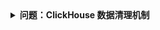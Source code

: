 <details>
<summary><strong> 问题：ClickHouse 数据清理机制 </strong></summary>
[Server 默认配置](https://github.com/deepflowio/deepflow/blob/main/server/server.yaml)中通过 `ck-disk-monitor` 参数设置数据清理机制：

- 磁盘空间使用超过 80%，每次触发时清理每个表最老的数据块，直到`磁盘占用 < 80%` 或 `剩余空间 > 100G`
- 建议通过 Server 配置中 `ttl` 相关参数控制数据量，尽可不能不要触发自动清理机制
- 可通过 Server log 中过滤 `drop partition`、`disk us` 关键字查看是否触发清理机制

</details>